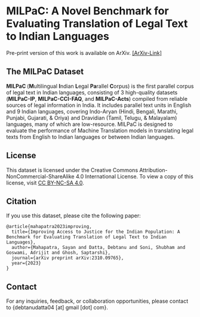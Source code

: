 # MILPaC: A Novel Benchmark for Evaluating Translation of Legal Text to Indian Languages

Pre-print version of this work is available on ArXiv. <a href="https://arxiv.org/abs/2310.09765">[ArXiv-Link] </a>

## The MILPaC Dataset 
<b> MILPaC </b> (**M**ultilingual **I**ndian **L**egal **Pa**rallel **C**orpus) is the first parallel corpus of legal text in Indian languages, consisting of 3 high-quality datasets (**MILPaC-IP**, **MILPaC-CCI-FAQ**, and **MILPaC-Acts**) compiled from reliable sources of legal information in India. It includes parallel text units in English and 9 Indian languages, covering Indo-Aryan (Hindi, Bengali, Marathi, Punjabi, Gujarati, & Oriya) and Dravidian (Tamil, Telugu, & Malayalam) languages, many of which are low-resource. MILPaC is designed to evaluate the performance of Machine Translation models in translating legal texts from English to Indian languages or between Indian languages.

## License
This dataset is licensed under the Creative Commons Attribution-NonCommercial-ShareAlike 4.0 International License. To view a copy of this license, visit [CC BY-NC-SA 4.0](https://creativecommons.org/licenses/by-nc-sa/4.0/).

## Citation
If you use this dataset, please cite the following paper:
```
@article{mahapatra2023improving,
  title={Improving Access to Justice for the Indian Population: A Benchmark for Evaluating Translation of Legal Text to Indian Languages},
  author={Mahapatra, Sayan and Datta, Debtanu and Soni, Shubham and Goswami, Adrijit and Ghosh, Saptarshi},
  journal={arXiv preprint arXiv:2310.09765},
  year={2023}
}
```

## Contact
For any inquiries, feedback, or collaboration opportunities, please contact to {debtanudatta04 [at] gmail [dot] com}.
